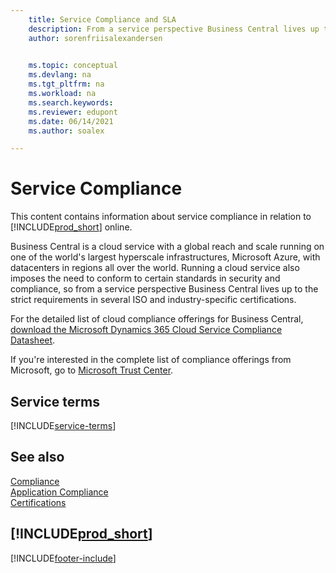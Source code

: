 ```yaml
---
    title: Service Compliance and SLA
    description: From a service perspective Business Central lives up to the strict requirements and SLA compliance in several ISO and industry-specific certifications.
    author: sorenfriisalexandersen

    
    ms.topic: conceptual
    ms.devlang: na
    ms.tgt_pltfrm: na
    ms.workload: na
    ms.search.keywords:
    ms.reviewer: edupont
    ms.date: 06/14/2021
    ms.author: soalex

---
```

# Service Compliance

This content contains information about service compliance in relation to [!INCLUDE[prod_short](../includes/prod_short.md)] online.

Business Central is a cloud service with a global reach and scale running on one of the world's largest hyperscale<!--note from editor: Via Cloud Style Guide.--> infrastructures, Microsoft Azure, with datacenters in regions all over the world. Running a cloud service also imposes the need to conform to certain standards in security and compliance, so from a service perspective Business Central lives up to the strict requirements in several ISO and industry-specific certifications.

For the detailed list of cloud compliance offerings for Business Central, [download the Microsoft Dynamics 365 Cloud Service Compliance Datasheet](https://aka.ms/d365-compliance-list).

If you're interested in the complete list of compliance offerings from Microsoft, go to [Microsoft Trust Center](https://www.microsoft.com/trustcenter/compliance/complianceofferings).

## Service terms

[!INCLUDE[service-terms](../includes/service-terms.md)]

## See also

[Compliance](compliance-overview.md)  
[Application Compliance](compliance-application-compliance.md)  
[Certifications](compliance-certifications.md)  

## [!INCLUDE[prod_short](../includes/free_trial_md.md)]  


[!INCLUDE[footer-include](../includes/footer-banner.md)]